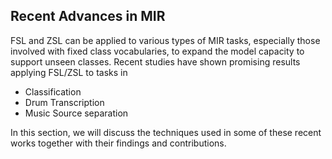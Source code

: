 ## Recent Advances in MIR

FSL and ZSL can be applied to various types of MIR tasks, especially those involved with fixed class vocabularies, to expand the model capacity to support unseen classes. Recent studies have shown promising results applying FSL/ZSL to tasks in
- Classification
- Drum Transcription
- Music Source separation 

In this section, we will discuss the techniques used in some of these recent works together with their findings and contributions.

